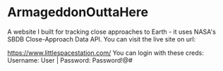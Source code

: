 # ArmageddonOuttaHere
A website I built for tracking close approaches to Earth - it uses NASA's SBDB Close-Approach Data API. You can visit the live site on url: 

https://www.littlespacestation.com/    You can login with these creds:  Username: User   |    Password: Password!@#
